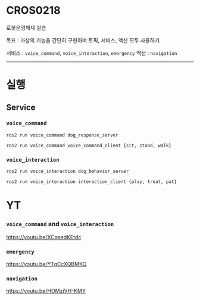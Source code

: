 # CROS0218
로봇운영체제 실습

목표 : 가상의 기능을 간단히 구현하며 토픽, 서비스, 액션 모두 사용하기

서비스 : `voice_command`, `voice_interaction`, `emergency`
액선 : `navigation`

---

# 실행
## Service
### `voice_command`
```
ros2 run voice_command dog_response_server
```
```
ros2 run voice_command voice_command_client {sit, stand, walk}
```


### `voice_interaction`
```
ros2 run voice_interaction dog_behavior_server
```
```
ros2 run voice_interaction interaction_client {play, treat, pat}
```


# YT
### `voice_command` and `voice_interaction`
https://youtu.be/XCqsedKEtdc

### `emergency`
https://youtu.be/YTqCcXQBMKQ

### `navigation`
https://youtu.be/HOMziVH-KMY

